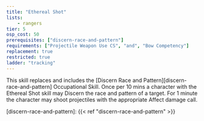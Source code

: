 ```yaml
---
title: "Ethereal Shot"
lists:
    - rangers
tier: 5
osp_cost: 50
prerequisites: ["discern-race-and-pattern"]
requirements: ["Projectile Weapon Use CS", "and", "Bow Competency"]
replacement: true
restricted: true
ladder: "tracking"
---
```

This skill replaces and includes the [Discern Race and Pattern][discern-race-and-pattern] Occupational Skill. Once per 10 mins a character with the Ethereal Shot skill may Discern the race and pattern of a target. For 1 minute the character may shoot projectiles with the appropriate Affect damage call.

[discern-race-and-pattern]: {{< ref "discern-race-and-pattern" >}}